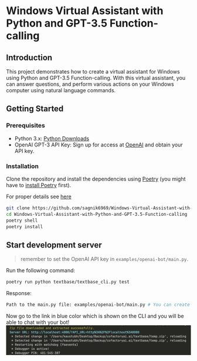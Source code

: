 # Windows Virtual Assistant with Python and GPT-3.5 Function-calling

## Introduction
This project demonstrates how to create a virtual assistant for Windows using Python and GPT-3.5 Function-calling. With this virtual assistant, you can answer questions, and perform various actions on your Windows computer using natural language commands.

## Getting Started

### Prerequisites

- Python 3.x: [Python Downloads](https://www.python.org/downloads/)
- OpenAI GPT-3 API Key: Sign up for access at [OpenAI](https://beta.openai.com/signup/) and obtain your API key.

### Installation

Clone the repository and install the dependencies using [Poetry](https://python-poetry.org/) (you might have to [install Poetry](https://python-poetry.org/docs/#installation) first).

For proper details see [here]()

```bash
git clone https://github.com/sagnik6969/Windows-Virtual-Assistant-with-Python-and-GPT-3.5-Function-calling.git
cd Windows-Virtual-Assistant-with-Python-and-GPT-3.5-Function-calling
poetry shell
poetry install

```

## Start development server
>remember to set the OpenAI API key in `examples/openai-bot/main.py`.

Run the following command:

```bash
poetry run python textbase/textbase_cli.py test
```
Response:
```bash
Path to the main.py file: examples/openai-bot/main.py # You can create a main.py by yourself and add that path here. NOTE: The path should not be in quotes
```
Now go to the link in blue color which is shown on the CLI and you will be able to chat with your bot!
![Local UI](assets/test_command.png)

